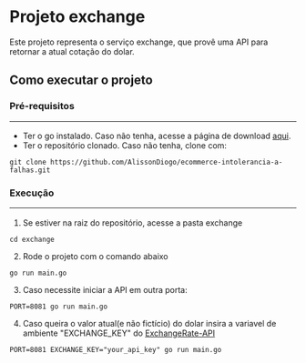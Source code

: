 # Projeto exchange

Este projeto representa o serviço exchange, que provê uma API para retornar a atual cotação do dolar.

## Como executar o projeto

### Pré-requisitos <hr/>
- Ter o go instalado. Caso não tenha, acesse a página de download [aqui](https://go.dev/dl/).
- Ter o repositório clonado. Caso não tenha, clone com: 

```shell 
git clone https://github.com/AlissonDiogo/ecommerce-intolerancia-a-falhas.git
```


### Execução <hr/>

1. Se estiver na raiz do repositório, acesse a pasta exchange
```shell
cd exchange
```
2. Rode o projeto com o comando abaixo
```shell
go run main.go
```
3. Caso necessite iniciar a API em outra porta:
```shell
PORT=8081 go run main.go
```
4. Caso queira o valor atual(e não fictício) do dolar insira a variavel de ambiente "EXCHANGE_KEY" do [ExchangeRate-API](app.exchangerate-api.com)
```shell
PORT=8081 EXCHANGE_KEY="your_api_key" go run main.go
```

